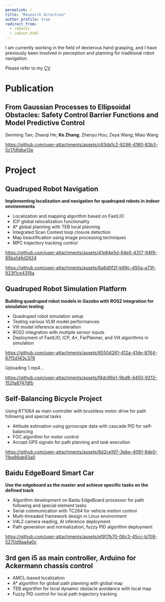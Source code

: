 ```yaml
---
permalink: /
title: "Research direction"
author_profile: true
redirect_from: 
  - /about/
  - /about.html
---
```


 I am currently working in the field of dexterous hand grasping, and I have previously been involved in perception and planning for traditional robot navigation.
 
 Please refer to my [CV](https://github.com/KeZhang19/KeZhang19.github.io/blob/master/assets/%E7%AE%80%E5%8E%86.pdf)

Publication​​
======
From Gaussian Processes to Ellipsoidal Obstacles: Safety Control Barrier Functions and Model Predictive Control
------
Senming Tan; Zhaoqi He; __Ke Zhang__; Zhenyu Hou; Zeya Wang; Miao Wang



https://github.com/user-attachments/assets/c63da1c2-8296-4180-83b3-5c17dfdbe13e



Project
======
Quadruped Robot Navigation
------
__Implementing localization and navigation for quadruped robots in indoor environments__​​
- Localization and mapping algorithm based on FastLIO
- ICP global relocalization functionality
- A* global planning with TEB local planning
- Integrated Scan Context loop closure detection
- Map beautification using image processing techniques
- MPC trajectory tracking control



https://github.com/user-attachments/assets/41e84e5d-64e5-4317-94f9-85ba1d4d2624


https://github.com/user-attachments/assets/6a6d0f2f-b89c-450a-a73f-923f1ce4319a




Quadruped Robot Simulation Platform
------
__Building quadruped robot models in Gazebo with ROS2 integration for simulation testing​​__
- Quadruped robot simulation setup
- Testing various VLM model performances
- Vilt model inference acceleration
- ROS2 integration with multiple sensor inputs
- Deployment of FastLIO, ICP, A*, FarPlanner, and Vilt algorithms in simulation

https://github.com/user-attachments/assets/65504261-412a-41de-8764-67f5d143c376

Uploading 1.mp4…


https://github.com/user-attachments/assets/f4dc66e1-9bd8-4450-9213-152fa8747dfb




Self-Balancing Bicycle Project
------
​Using RT1064 as main controller with brushless motor drive for path following and special tasks
- Attitude estimation using gyroscope data with cascade PID for self-balancing
- FOC algorithm for motor control
- Accept GPS signals for path planning and task execution



https://github.com/user-attachments/assets/8d2ce197-3ebe-4091-8de0-11be86ab83a0



Baidu EdgeBoard Smart Car
------
__Use the edgeboard as the master and achieve specific tasks on the defined track__
- Algorithm development on Baidu EdgeBoard processor for path following and special element tasks
- Serial communication with TC264 for vehicle motion control
- Multi-threaded framework design in Linux environment
- V4L2 camera reading, AI inference deployment
- Path generation and normalization, fuzzy PID algorithm deployment



https://github.com/user-attachments/assets/e1917b70-06c3-45cc-b708-5270d9aa4a0c



3rd gen i5 as main controller, Arduino for Ackermann chassis control​​
------
- AMCL-based localization 
- A* algorithm for global path planning with global map 
- TEB algorithm for local dynamic obstacle avoidance with local map
- Fuzzy PID control for local path trajectory tracking
